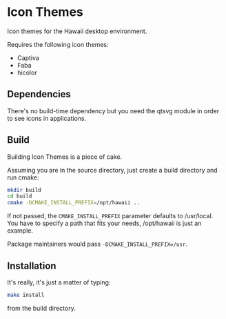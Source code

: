 Icon Themes
===========

Icon themes for the Hawaii desktop environment.

Requires the following icon themes:

* Captiva
* Faba
* hicolor

## Dependencies

There's no build-time dependency but you need the qtsvg module
in order to see icons in applications.

## Build

Building Icon Themes is a piece of cake.

Assuming you are in the source directory, just create a build directory
and run cmake:

```sh
mkdir build
cd build
cmake -DCMAKE_INSTALL_PREFIX=/opt/hawaii ..
```

If not passed, the `CMAKE_INSTALL_PREFIX` parameter defaults to /usr/local.
You have to specify a path that fits your needs, /opt/hawaii is just an example.

Package maintainers would pass `-DCMAKE_INSTALL_PREFIX=/usr`.

## Installation

It's really, it's just a matter of typing:

```sh
make install
```

from the build directory.
